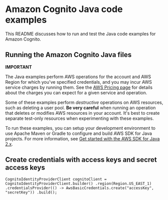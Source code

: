 # Amazon Cognito Java code examples

This README discusses how to run and test the Java code examples for Amazon Cognito.

## Running the Amazon Cognito Java files

**IMPORTANT**

The Java examples perform AWS operations for the account and AWS Region for which you've specified credentials, and you may incur AWS service charges by running them. See the [AWS Pricing page](https://aws.amazon.com/pricing/) for details about the charges you can expect for a given service and operation.

Some of these examples perform *destructive* operations on AWS resources, such as deleting a user pool. **Be very careful** when running an operation that deletes or modifies AWS resources in your account. It's best to create separate test-only resources when experimenting with these examples.

To run these examples, you can setup your development environment to use Apache Maven or Gradle to configure and build AWS SDK for Java projects. For more information, 
see [Get started with the AWS SDK for Java 2.x](https://docs.aws.amazon.com/sdk-for-java/latest/developer-guide/get-started.html). 


 ## Create credentials with access keys and secret access keys

`CognitoIdentityProviderClient cognitoClient = CognitoIdentityProviderClient.builder()
.region(Region.US_EAST_1)
.credentialsProvider(() -> AwsBasicCredentials.create("accessKey", "secretKey"))
.build();`

